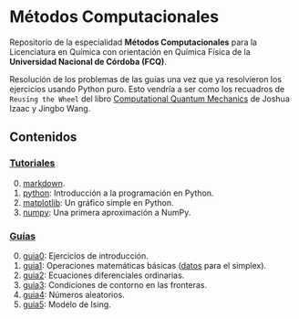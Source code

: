 # Métodos Computacionales

Repositorio de la especialidad **Métodos Computacionales** para la Licenciatura
en Química con orientación en Química Física de la **Universidad Nacional de Córdoba
(FCQ)**.

Resolución de los problemas de las guías una vez que ya resolvieron los
ejercicios usando Python puro. Esto vendría a ser como los recuadros de 
`Reusing the Wheel` del libro [Computational Quantum Mechanics](https://link.springer.com/book/10.1007/978-3-319-99930-2) 
de Joshua Izaac y Jingbo Wang.


## Contenidos

### [Tutoriales](https://github.com/fernandezfran/metcomp/tree/main/tutoriales)

0. [markdown](https://github.com/fernandezfran/metcomp/blob/main/tutoriales/markdown.ipynb).
1. [python](https://github.com/fernandezfran/metcomp/blob/main/tutoriales/python.ipynb): Introducción a la programación en Python.
2. [matplotlib](https://github.com/fernandezfran/metcomp/blob/main/tutoriales/matplotlib.ipynb): Un gráfico simple en Python.
3. [numpy](https://github.com/fernandezfran/metcomp/blob/main/tutoriales/numpy.ipynb): Una primera aproximación a NumPy.


### [Guías](https://github.com/fernandezfran/metcomp/tree/main/guias)

0. [guia0](https://github.com/fernandezfran/metcomp/blob/main/guias/guia0.ipynb): Ejercicios de introducción.
1. [guia1](https://github.com/fernandezfran/metcomp/blob/main/guias/guia1.ipynb): Operaciones matemáticas básicas ([datos](https://github.com/fernandezfran/metcomp/blob/main/guias/datos.csv) para el simplex).
2. [guia2](https://github.com/fernandezfran/metcomp/blob/main/guias/guia2.ipynb): Ecuaciones diferenciales ordinarias.
3. [guia3](https://github.com/fernandezfran/metcomp/blob/main/guias/guia3.ipynb): Condiciones de contorno en las fronteras.
3. [guia4](https://github.com/fernandezfran/metcomp/blob/main/guias/guia4.ipynb): Números aleatorios.
3. [guia5](https://github.com/fernandezfran/metcomp/blob/main/guias/guia5.ipynb): Modelo de Ising.
